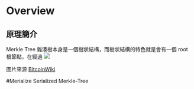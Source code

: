 # Overview
## 原理簡介
Merkle Tree 雜湊樹本身是一個樹狀結構，而樹狀結構的特色就是會有一個 root 根節點，在經過
![](https://i.imgur.com/kngYziw.png)

圖片來源 [BitcoinWiki](https://en.bitcoinwiki.org/wiki/Main_Page)


#Merialize
Serialized Merkle-Tree
